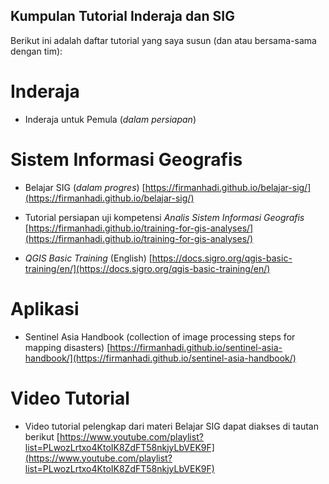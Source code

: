 ## Kumpulan Tutorial Inderaja dan SIG

Berikut ini adalah daftar tutorial yang saya susun (dan atau bersama-sama dengan tim):

# Inderaja

- Inderaja untuk Pemula (_dalam persiapan_)

# Sistem Informasi Geografis

- Belajar SIG (_dalam progres_) [https://firmanhadi.github.io/belajar-sig/](https://firmanhadi.github.io/belajar-sig/)

- Tutorial persiapan uji kompetensi _Analis Sistem Informasi Geografis_ [https://firmanhadi.github.io/training-for-gis-analyses/](https://firmanhadi.github.io/training-for-gis-analyses/)

- _QGIS Basic Training_ (English) [https://docs.sigro.org/qgis-basic-training/en/](https://docs.sigro.org/qgis-basic-training/en/)

# Aplikasi

- Sentinel Asia Handbook (collection of image processing steps for mapping disasters) [https://firmanhadi.github.io/sentinel-asia-handbook/](https://firmanhadi.github.io/sentinel-asia-handbook/)

# Video Tutorial

- Video tutorial pelengkap dari materi Belajar SIG dapat diakses di tautan berikut [https://www.youtube.com/playlist?list=PLwozLrtxo4KtoIK8ZdFT58nkjyLbVEK9F](https://www.youtube.com/playlist?list=PLwozLrtxo4KtoIK8ZdFT58nkjyLbVEK9F)

